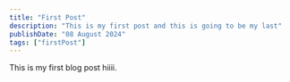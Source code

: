 ```yaml
---
title: "First Post"
description: "This is my first post and this is going to be my last"
publishDate: "08 August 2024"
tags: ["firstPost"]
---
```


This is my first blog post hiiii.